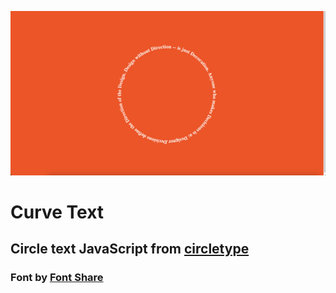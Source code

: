 ![Screen Shot of Curve Text Website](https://raw.githubusercontent.com/edperez91/curvtext/main/img/Screen%20Shot%202022-10-25%20at%2010.27.41%20AM.png)

# Curve Text

## Circle text JavaScript from [circletype](https://circletype.labwire.ca/)

### Font by [Font Share](https://www.fontshare.com/)

